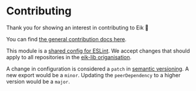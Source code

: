 # Contributing

Thank you for showing an interest in contributing to Eik 🧡

You can find [the general contribution docs here](https://github.com/eik-lib/.github/blob/main/CONTRIBUTING.md).

This module is a [shared config for ESLint](https://eslint.org/docs/latest/extend/shareable-configs). We accept changes that should apply to all repositories in the [eik-lib origanisation](https://github.com/eik-lib).

A change in configuration is considered a `patch` in [semantic versioning](https://semver.org/). A new export would be a `minor`. Updating the `peerDependency` to a higher version would be a `major`.
